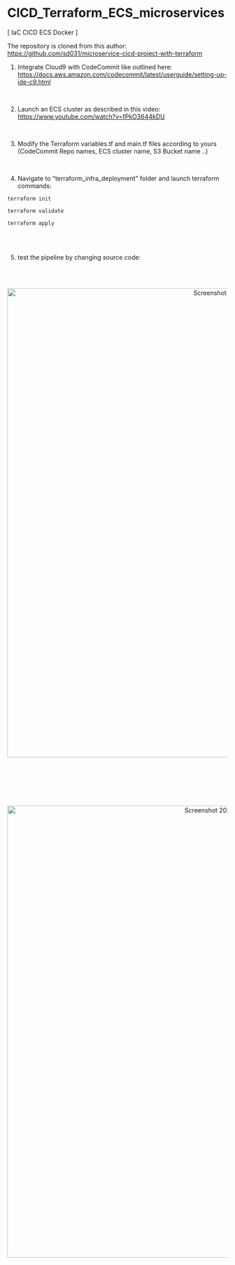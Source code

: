 # CICD_Terraform_ECS_microservices
[ IaC CICD ECS Docker ]

The repository is cloned from this author: 
https://github.com/sd031/microservice-cicd-project-with-terraform



1. Integrate Cloud9 with CodeCommit like outlined here:
https://docs.aws.amazon.com/codecommit/latest/userguide/setting-up-ide-c9.html

<br>

2. Launch an ECS cluster as described in this video:
https://www.youtube.com/watch?v=fPkO3644kDU

<br>

3. Modify the Terraform variables.tf and main.tf files according to yours (CodeCommit Repo names, ECS cluster name, S3 Bucket name ..)

<br>

4. Navigate to "terraform_infra_deployment" folder and launch terraform commands:

```
terraform init
```
```
terraform validate
```
```
terraform apply
```
<br><br>

5. test the pipeline by changing source code:

<br><br>
<p align="center" >
  <img width="1070" alt="Screenshot 2023-02-07 at 19 59 13" src="https://user-images.githubusercontent.com/104728608/217353794-b219de0d-e1ee-4fad-8aa0-0a56ab0588ae.png">
</p>
<br><br>

<br><br>
<p align="center" >
  <img width="1031" alt="Screenshot 2023-02-07 at 19 57 47" src="https://user-images.githubusercontent.com/104728608/217353712-f8c9a489-5ae0-4718-9b57-cf5f09b20bd0.png">
</p>
<br><br>


